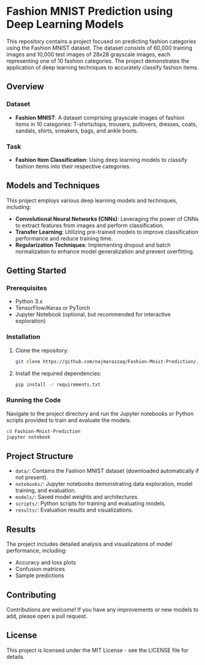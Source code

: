 
# Fashion MNIST Prediction using Deep Learning Models

This repository contains a project focused on predicting fashion categories using the Fashion MNIST dataset. The dataset consists of 60,000 training images and 10,000 test images of 28x28 grayscale images, each representing one of 10 fashion categories. The project demonstrates the application of deep learning techniques to accurately classify fashion items.

## Overview

### Dataset
- **Fashion MNIST**: A dataset comprising grayscale images of fashion items in 10 categories: T-shirts/tops, trousers, pullovers, dresses, coats, sandals, shirts, sneakers, bags, and ankle boots.

### Task
- **Fashion Item Classification**: Using deep learning models to classify fashion items into their respective categories.

## Models and Techniques
This project employs various deep learning models and techniques, including:
- **Convolutional Neural Networks (CNNs)**: Leveraging the power of CNNs to extract features from images and perform classification.
- **Transfer Learning**: Utilizing pre-trained models to improve classification performance and reduce training time.
- **Regularization Techniques**: Implementing dropout and batch normalization to enhance model generalization and prevent overfitting.

## Getting Started

### Prerequisites
- Python 3.x
- TensorFlow/Keras or PyTorch
- Jupyter Notebook (optional, but recommended for interactive exploration)

### Installation
1. Clone the repository:
   ```bash
   git clone https://github.com/najmarazzaq/Fashion-Mnist-Prediction/.git
   ```
2. Install the required dependencies:
   ```bash
   pip install -r requirements.txt
   ```

### Running the Code
Navigate to the project directory and run the Jupyter notebooks or Python scripts provided to train and evaluate the models.

```bash
cd Fashion-Mnist-Prediction
jupyter notebook
```

## Project Structure
- `data/`: Contains the Fashion MNIST dataset (downloaded automatically if not present).
- `notebooks/`: Jupyter notebooks demonstrating data exploration, model training, and evaluation.
- `models/`: Saved model weights and architectures.
- `scripts/`: Python scripts for training and evaluating models.
- `results/`: Evaluation results and visualizations.

## Results
The project includes detailed analysis and visualizations of model performance, including:
- Accuracy and loss plots
- Confusion matrices
- Sample predictions

## Contributing
Contributions are welcome! If you have any improvements or new models to add, please open a pull request.

## License
This project is licensed under the MIT License - see the LICENSE file for details.
